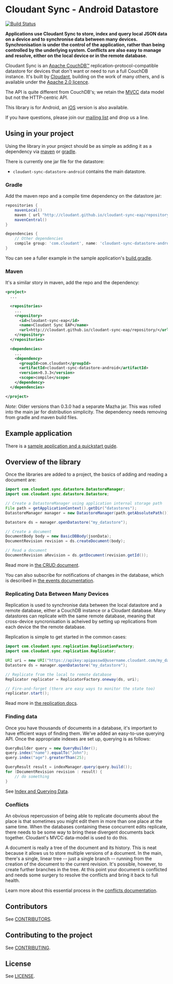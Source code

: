 # Cloudant Sync - Android Datastore

[![Build Status](https://travis-ci.org/cloudant/sync-android.png?branch=master)](https://travis-ci.org/cloudant/sync-android)

**Applications use Cloudant Sync to store, index and query local JSON data on a
device and to synchronise data between many devices. Synchronisation is under
the control of the application, rather than being controlled by the underlying
system. Conflicts are also easy to manage and resolve, either on the local
device or in the remote database.**

Cloudant Sync is an [Apache CouchDB&trade;][acdb]
replication-protocol-compatible datastore for
devices that don't want or need to run a full CouchDB instance. It's built
by [Cloudant](https://cloudant.com), building on the work of many others, and
is available under the [Apache 2.0 licence][ap2].

[ap2]: https://github.com/cloudant/sync-android/blob/master/LICENSE
[acdb]: http://couchdb.apache.org/

The API is quite different from CouchDB's; we retain the
[MVCC](http://en.wikipedia.org/wiki/Multiversion_concurrency_control) data
model but not the HTTP-centric API.

This library is for Android, an [iOS][ios] version is also available.

[ios]: https://github.com/cloudant/CDTDatastore

If you have questions, please join our [mailing list][mlist] and drop us a 
line.

[mlist]: https://groups.google.com/forum/#!forum/cloudant-sync

## Using in your project

Using the library in your project should be as simple as adding it as
a dependency via [maven][maven] or [gradle][gradle].

[maven]: http://maven.apache.org/
[gradle]: http://www.gradle.org/

There is currently one jar file for the datastore:

* `cloudant-sync-datastore-android` contains the main datastore.

### Gradle

Add the maven repo and a compile time dependency on the datastore jar:

```groovy
repositories {
    mavenLocal()
    maven { url "http://cloudant.github.io/cloudant-sync-eap/repository/" }
    mavenCentral()
}

dependencies {
    // Other dependencies
    compile group: 'com.cloudant', name: 'cloudant-sync-datastore-android', version:'0.3.3'
}
```

You can see a fuller example in the sample application's [build.gradle][sabg].

[sabg]: https://github.com/cloudant/sync-android/blob/master/sample/todo-sync/build.gradle

### Maven

It's a similar story in maven, add the repo and the dependency:

```xml
<project>
  ...

  <repositories>
    ...
    <repository>
      <id>cloudant-sync-eap</id>
      <name>Cloudant Sync EAP</name>
      <url>http://cloudant.github.io/cloudant-sync-eap/repository/</url>
    </repository>
  </repositories>

  <dependencies>
    ...
    <dependency>
      <groupId>com.cloudant</groupId>
      <artifactId>cloudant-sync-datastore-android</artifactId>
      <version>0.3.3</version>
      <scope>compile</scope>
    </dependency>
  </dependencies>

</project>
```

_Note_: Older versions than 0.3.0 had a separate Mazha jar. This was rolled
into the main jar for distribution simplicity. The dependency needs removing
from gradle and maven build files.

## Example application

There is a [sample application and a quickstart guide](/sample/).

## Overview of the library

Once the libraries are added to a project, the basics of adding and reading
a document are:

```java
import com.cloudant.sync.datastore.DatastoreManager;
import com.cloudant.sync.datastore.Datastore;

// Create a DatastoreManager using application internal storage path
File path = getApplicationContext().getDir("datastores");
DatastoreManager manager = new DatastoreManager(path.getAbsolutePath());

Datastore ds = manager.openDatastore("my_datastore");

// Create a document
DocumentBody body = new BasicDBBody(jsonData);
DocumentRevision revision = ds.createDocument(body);

// Read a document
DocumentRevision aRevision = ds.getDocument(revision.getId());
```

Read more in [the CRUD document](https://github.com/cloudant/sync-android/blob/master/doc/crud.md).

You can also subscribe for notifications of changes in the database, which
is described in [the events documentation](https://github.com/cloudant/sync-android/blob/master/doc/events.md).

### Replicating Data Between Many Devices

Replication is used to synchronise data between the local datastore and a
remote database, either a CouchDB instance or a Cloudant database. Many
datastores can replicate with the same remote database, meaning that
cross-device syncronisation is acheived by setting up replications from each
device the the remote database.

Replication is simple to get started in the common cases:

```java
import com.cloudant.sync.replication.ReplicationFactory;
import com.cloudant.sync.replication.Replicator;

URI uri = new URI("https://apikey:apipasswd@username.cloudant.com/my_database");
Datastore ds = manager.openDatastore("my_datastore");

// Replicate from the local to remote database
Replicator replicator = ReplicatorFactory.oneway(ds, uri);

// Fire-and-forget (there are easy ways to monitor the state too)
replicator.start();
```

Read more in [the replication docs](https://github.com/cloudant/sync-android/blob/master/doc/replication.md).

### Finding data

Once you have thousands of documents in a database, it's important to have
efficient ways of finding them. We've added an easy-to-use querying API. Once
the appropriate indexes are set up, querying is as follows:

```java
QueryBuilder query = new QueryBuilder();
query.index("name").equalTo("John");
query.index("age").greaterThan(25);

QueryResult result = indexManager.query(query.build());
for (DocumentRevision revision : result) {
    // do something
}
```

See [Index and Querying Data](https://github.com/cloudant/sync-android/blob/master/doc/index-querying.md).

### Conflicts

An obvious repercussion of being able to replicate documents about the place
is that sometimes you might edit them in more than one place at the same time.
When the databases containing these concurrent edits replicate, there needs
to be some way to bring these divergent documents back together. Cloudant's
MVCC data-model is used to do this.

A document is really a tree of the document and its history. This is neat
because it allows us to store multiple versions of a document. In the main,
there's a single, linear tree -- just a single branch -- running from the
creation of the document to the current revision. It's possible, however,
to create further branches in the tree. At this point your document is
conflicted and needs some surgery to resolve the conflicts and bring it
back to full health.

Learn more about this essential process in the
[conflicts documentation](https://github.com/cloudant/sync-android/blob/master/doc/conflicts.md).

## Contributors

See [CONTRIBUTORS](CONTRIBUTORS).

## Contributing to the project

See [CONTRIBUTING](CONTRIBUTING.md).

## License

See [LICENSE](LICENSE).
